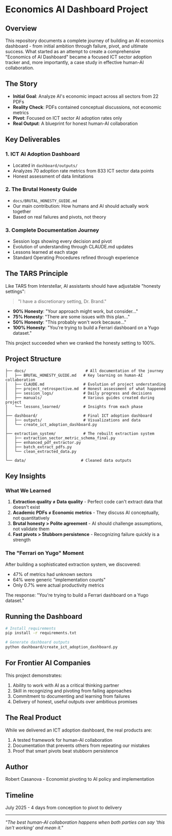# Economics AI Dashboard Project

## Overview
This repository documents a complete journey of building an AI economics dashboard - from initial ambition through failure, pivot, and ultimate success. What started as an attempt to create a comprehensive "Economics of AI Dashboard" became a focused ICT sector adoption tracker and, more importantly, a case study in effective human-AI collaboration.

## The Story
- **Initial Goal**: Analyze AI's economic impact across all sectors from 22 PDFs
- **Reality Check**: PDFs contained conceptual discussions, not economic metrics
- **Pivot**: Focused on ICT sector AI adoption rates only
- **Real Output**: A blueprint for honest human-AI collaboration

## Key Deliverables

### 1. ICT AI Adoption Dashboard
- Located in `dashboard/outputs/`
- Analyzes 70 adoption rate metrics from 833 ICT sector data points
- Honest assessment of data limitations

### 2. The Brutal Honesty Guide
- `docs/BRUTAL_HONESTY_GUIDE.md`
- Our main contribution: How humans and AI should actually work together
- Based on real failures and pivots, not theory

### 3. Complete Documentation Journey
- Session logs showing every decision and pivot
- Evolution of understanding through CLAUDE.md updates
- Lessons learned at each stage
- Standard Operating Procedures refined through experience

## The TARS Principle

Like TARS from Interstellar, AI assistants should have adjustable "honesty settings":

> "I have a discretionary setting, Dr. Brand."

- **90% Honesty**: "Your approach might work, but consider..."
- **75% Honesty**: "There are some issues with this plan..."
- **50% Honesty**: "This probably won't work because..."
- **100% Honesty**: "You're trying to build a Ferrari dashboard on a Yugo dataset."

This project succeeded when we cranked the honesty setting to 100%.

## Project Structure

```
├── docs/                          # All documentation of the journey
│   ├── BRUTAL_HONESTY_GUIDE.md   # Key learning on human-AI collaboration
│   ├── CLAUDE.md                 # Evolution of project understanding
│   ├── project_retrospective.md  # Honest assessment of what happened
│   ├── session_logs/             # Daily progress and decisions
│   ├── manuals/                  # Various guides created during project
│   └── lessons_learned/          # Insights from each phase
│
├── dashboard/                    # Final ICT adoption dashboard
│   ├── outputs/                  # Visualizations and data
│   └── create_ict_adoption_dashboard.py
│
├── extraction_system/            # The rebuilt extraction system
│   ├── extraction_sector_metric_schema_final.py
│   ├── enhanced_pdf_extractor.py
│   ├── batch_extract_pdfs.py
│   └── clean_extracted_data.py
│
└── data/                        # Cleaned data outputs
```

## Key Insights

### What We Learned
1. **Extraction quality ≠ Data quality** - Perfect code can't extract data that doesn't exist
2. **Academic PDFs ≠ Economic metrics** - They discuss AI conceptually, not quantitatively
3. **Brutal honesty > Polite agreement** - AI should challenge assumptions, not validate them
4. **Fast pivots > Stubborn persistence** - Recognizing failure quickly is a strength

### The "Ferrari on Yugo" Moment
After building a sophisticated extraction system, we discovered:
- 47% of metrics had unknown sectors
- 64% were generic "implementation counts"
- Only 0.7% were actual productivity metrics

The response: "You're trying to build a Ferrari dashboard on a Yugo dataset."

## Running the Dashboard

```bash
# Install requirements
pip install -r requirements.txt

# Generate dashboard outputs
python dashboard/create_ict_adoption_dashboard.py
```

## For Frontier AI Companies
This project demonstrates:
1. Ability to work with AI as a critical thinking partner
2. Skill in recognizing and pivoting from failing approaches
3. Commitment to documenting and learning from failures
4. Delivery of honest, useful outputs over ambitious promises

## The Real Product
While we delivered an ICT adoption dashboard, the real products are:
1. A tested framework for human-AI collaboration
2. Documentation that prevents others from repeating our mistakes
3. Proof that smart pivots beat stubborn persistence

## Author
Robert Casanova - Economist pivoting to AI policy and implementation

## Timeline
July 2025 - 4 days from conception to pivot to delivery

---

*"The best human-AI collaboration happens when both parties can say 'this isn't working' and mean it."*